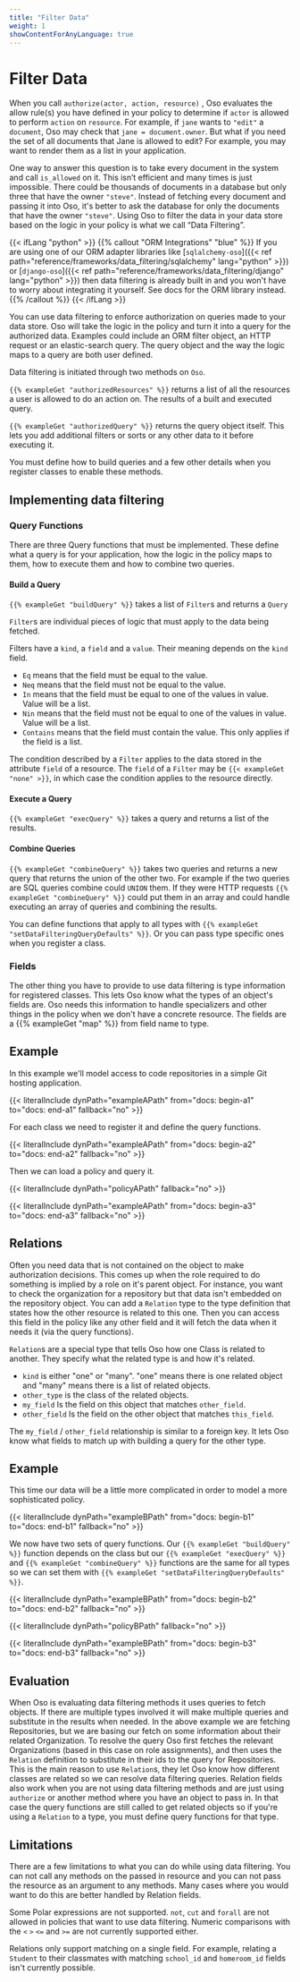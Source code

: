 ```yaml
---
title: "Filter Data"
weight: 1
showContentForAnyLanguage: true
---
```

# Filter Data

When you call `authorize(actor, action, resource)` , Oso evaluates the allow
rule(s) you have defined in your policy to determine if `actor` is allowed
to perform `action` on `resource`.  For example, if `jane` wants to `"edit"`
a `document`, Oso may check that `jane = document.owner`.  But what if you
need the set of all documents that Jane is allowed to edit?  For example, you
may want to render them as a list in your application.

One way to answer this question is to take every document in the system and
call `is_allowed` on it. This isn’t efficient and many times is just
impossible. There could be thousands of documents in a database but only three
that have the owner `"steve"`. Instead of fetching every document and passing
it into Oso, it's better to ask the database for only the documents that
have the owner `"steve"`. Using Oso to filter the data in your data
store based on the logic in your policy is what we call “Data Filtering”.

{{< ifLang "python" >}}
{{% callout "ORM Integrations" "blue" %}}
If you are using one of our ORM adapter libraries like
[`sqlalchemy-oso`]({{< ref path="reference/frameworks/data_filtering/sqlalchemy" lang="python" >}})
or [`django-oso`]({{< ref path="reference/frameworks/data_filtering/django" lang="python" >}}) then
data filtering is already built in and you won't have to worry about integrating
it yourself. See docs for the ORM library instead.
{{% /callout %}}
{{< /ifLang >}}

You can use data filtering to enforce authorization on queries made to your data
store. Oso will take the logic in the policy and turn it into a query for the
authorized data. Examples could include an ORM filter object, an HTTP request or
an elastic-search query. The query object and the way the logic maps to a query
are both user defined.

Data filtering is initiated through two methods on `Oso`.

`{{% exampleGet "authorizedResources" %}}` returns a list of all the
resources a user is allowed to do an action on. The results of a built and
executed query.

`{{% exampleGet "authorizedQuery" %}}` returns the query object itself.
This lets you add additional filters or sorts or any other data to it before
executing it.

You must define how to build queries and a few other details when you register classes to enable these methods.

## Implementing data filtering

### Query Functions

There are three Query functions that must be implemented. These define what a query is for your application,
how the logic in the policy maps to them, how to execute them and how to combine two queries.

#### Build a Query

`{{% exampleGet "buildQuery" %}}` takes a list of `Filter`s and returns a
`Query`

`Filter`s are individual pieces of logic that must apply to the data being
fetched.

Filters have a `kind`, a `field` and a `value`. Their meaning depends on the
`kind` field.

- `Eq` means that the field must be equal to the value.
- `Neq` means that the field must not be equal to the value.
- `In` means that the field must be equal to one of the values in value.
Value will be a list.
- `Nin` means that the field must not be equal to one of the values in value.
Value will be a list.
- `Contains` means that the field must contain the value. This only applies
if the field is a list.

The condition described by a `Filter` applies to the data stored in the attribute
`field` of a resource.  The `field` of a `Filter` may be `{{< exampleGet "none" >}}`,
in which case the condition applies to the resource directly.

#### Execute a Query

`{{% exampleGet "execQuery" %}}` takes a query and returns a list of the results.

#### Combine Queries

`{{% exampleGet "combineQuery" %}}` takes two queries and returns a new
query that returns the union of the other two. For example if the two
queries are SQL queries combine could `UNION` them. If they were HTTP
requests `{{% exampleGet "combineQuery" %}}` could put them in an array and 
could handle executing an array of queries and combining the results.

You can define functions that apply to all types with
`{{% exampleGet "setDataFilteringQueryDefaults" %}}`. Or you can pass type
specific ones when you register a class.

### Fields

The other thing you have to provide to use data filtering is type information
for registered classes. This lets Oso know what the types of an object's fields
are. Oso needs this information to handle specializers and other things in the
policy when we don't have a concrete resource. The fields are a 
{{% exampleGet "map" %}} from field name to type.

## Example

In this example we'll model access to code repositories in a simple Git hosting application.

{{< literalInclude
      dynPath="exampleAPath"
      from="docs: begin-a1"
      to="docs: end-a1"
      fallback="no" >}}

For each class we need to register it and define the query functions.

{{< literalInclude
      dynPath="exampleAPath"
      from="docs: begin-a2"
      to="docs: end-a2"
      fallback="no" >}}

Then we can load a policy and query it.

{{< literalInclude
      dynPath="policyAPath"
      fallback="no" >}}

{{< literalInclude
      dynPath="exampleAPath"
      from="docs: begin-a3"
      to="docs: end-a3"
      fallback="no" >}}

## Relations

Often you need data that is not contained on the object to make
authorization decisions. This comes up when the role required to
do something is implied by a role on it's parent object. For instance,
you want to check the organization for a repository but that data isn't
embedded on the repository object. You can add a `Relation` type to the type
definition that states how the other resource is related to this one. Then
you can access this field in the policy like any other field and it will
fetch the data when it needs it (via the query functions).

`Relation`s are a special type that tells Oso how one Class is related to
another. They specify what the related type is and how it's related.

- `kind` is either "one" or "many". "one" means there is one related object and
      "many" means there is a list of related objects.
- `other_type` is the class of the related objects.
- `my_field` Is the field on this object that matches `other_field`.
- `other_field` Is the field on the other object that matches `this_field`.

The `my_field` / `other_field` relationship is similar to a foreign key. It lets Oso
know what fields to match up with building a query for the other type.

## Example

This time our data will be a little more complicated in order to model a more
sophisticated policy.

{{< literalInclude
      dynPath="exampleBPath"
      from="docs: begin-b1"
      to="docs: end-b1"
      fallback="no" >}}

We now have two sets of query functions. Our `{{% exampleGet "buildQuery" %}}`
function depends on the class but our `{{% exampleGet "execQuery" %}}` and
`{{% exampleGet "combineQuery" %}}` functions are the same for all types so we
can set them with `{{% exampleGet "setDataFilteringQueryDefaults" %}}`.

{{< literalInclude
      dynPath="exampleBPath"
      from="docs: begin-b2"
      to="docs: end-b2"
      fallback="no" >}}

{{< literalInclude
      dynPath="policyBPath"
      fallback="no" >}}

{{< literalInclude
      dynPath="exampleBPath"
      from="docs: begin-b3"
      to="docs: end-b3"
      fallback="no" >}}

## Evaluation
When Oso is evaluating data filtering methods it uses queries to fetch objects.
If there are multiple types involved it will make multiple queries and
substitute in the results when needed. In the above example we are fetching
Repositories, but we are basing our fetch on some information about their
related Organization. To resolve the query Oso first fetches the relevant
Organizations (based in this case on role assignments), and then uses the
`Relation` definition to substitute in their ids to the query for Repositories.
This is the main reason to use `Relation`s, they let Oso know how different
classes are related so we can resolve data filtering queries.
Relation fields also work when you are not using data filtering methods and are
just using `authorize` or another method where you have an object to pass in. In
that case the query functions are still called to get related objects so if
you're using a `Relation` to a type, you must define query functions for that
type.

## Limitations

There are a few limitations to what you can do while using data filtering. You
can not call any methods on the passed in resource and you can not pass the
resource as an argument to any methods. Many cases where you would want to do
this are better handled by Relation fields.

Some Polar expressions are not supported. `not`, `cut` and `forall` are not
allowed in policies that want to use data filtering. Numeric comparisons with
the `<` `>` `<=` and `>=` are not currently supported either.

Relations only support matching on a single field. For example, relating a
`Student` to their classmates with matching `school_id` and `homeroom_id`
fields isn't currently possible.
